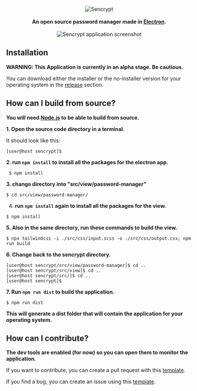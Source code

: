 <p align="center">
  <img src="https://i.ibb.co/QQpbjsh/logo.png" alt="Sencrypt" /><br><br>
  <b>An open source password manager made in <a href="https://www.electronjs.org/">Electron</a>.</b><br><br>
  <img src="https://i.imgur.com/KD72zNX.png" alt="Sencrypt application screenshot" />
</p>

## Installation

<b> WARNING: This Application is currently in an alpha stage. Be cautious.</b>
    
<p>
    You can download either the installer or the no-installer version for your operating system in the <a href="https://github.com/Uncasted/sencrypt/releases">release</a> section.
</p>

## How can I build from source?
<b>You will need <a href="https://nodejs.org/en/download/">Node.js</a> to be able to build from source.</b>

<b>1. Open the source code directory in a terminal.</b>

It should look like this:

```
[user@host sencrypt]$
```

<b>2. run `npm install` to install all the packages for the electron app.</b>

```
 $ npm install
```

<b>3. change directory into "src/view/password-manager"</b>

```
$ cd src/view/password-manager/
```

4. <b> run `npm install` again to install all the packages for the view.</b>

```
$ npm install
```

<b>5. Also in the same directory, run these commands to build the view.</b>

```
$ npx tailwindcss -i ./src/css/input.scss -o ./src/css/output.css; npm run build
```

<b>6. Change back to the sencrypt directory.</b>

```
[user@host sencrypt/src/view/password-manager]$ cd ..
[user@host sencrypt/src/view]$ cd ..
[user@host sencrypt/src/]$ cd ..
[user@host sencrypt]$
```

<b>7. Run `npm run dist` to build the application.</b>

```
$ npm run dist
```

<b>This will generate a dist folder that will contain the application for your operating system.</b>

## How can I contribute?

<b>The dev tools are enabled (for now) so you can open them to monitor the application.</b>

If you want to contribute, you can create a pull request with this <a href="https://pastebin.com/24A7VErV">template</a>.

If you find a bug, you can create an issue using this <a href="https://pastebin.com/zMc45xBY">template</a>.
